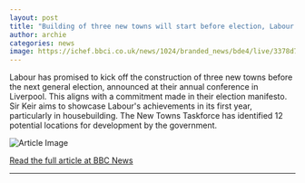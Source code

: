 ```yaml
---
layout: post
title: "Building of three new towns will start before election, Labour pledges"
author: archie
categories: news
image: https://ichef.bbci.co.uk/news/1024/branded_news/bde4/live/3378d700-9c66-11f0-ab40-596183f62706.png
---
```

Labour has promised to kick off the construction of three new towns before the next general election, announced at their annual conference in Liverpool. This aligns with a commitment made in their election manifesto. Sir Keir aims to showcase Labour's achievements in its first year, particularly in housebuilding. The New Towns Taskforce has identified 12 potential locations for development by the government.

![Article Image](https://ichef.bbci.co.uk/news/1024/branded_news/bde4/live/3378d700-9c66-11f0-ab40-596183f62706.png)

[Read the full article at BBC News](https://www.bbc.com/news/articles/cly1geen679o?at_medium=RSS&at_campaign=rss)

---
